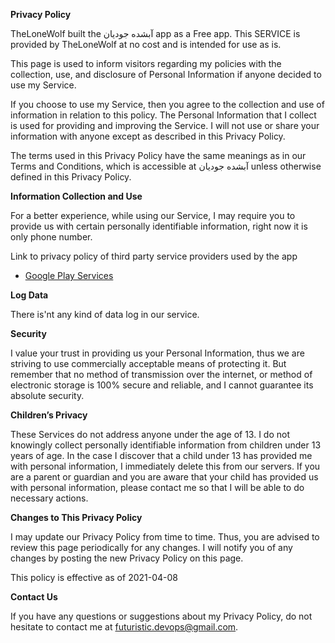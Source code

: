 **Privacy Policy**

TheLoneWolf built the آبشده جودیان app as a Free app. This SERVICE is provided by TheLoneWolf at no cost and is intended for use as is.

This page is used to inform visitors regarding my policies with the collection, use, and disclosure of Personal Information if anyone decided to use my Service.

If you choose to use my Service, then you agree to the collection and use of information in relation to this policy. The Personal Information that I collect is used for providing and improving the Service. I will not use or share your information with anyone except as described in this Privacy Policy.

The terms used in this Privacy Policy have the same meanings as in our Terms and Conditions, which is accessible at آبشده جودیان unless otherwise defined in this Privacy Policy.

**Information Collection and Use**

For a better experience, while using our Service, I may require you to provide us with certain personally identifiable information, right now it is only phone number.

Link to privacy policy of third party service providers used by the app

*   [Google Play Services](https://www.google.com/policies/privacy/)

**Log Data**

There is'nt any kind of data log in our service.

**Security**

I value your trust in providing us your Personal Information, thus we are striving to use commercially acceptable means of protecting it. But remember that no method of transmission over the internet, or method of electronic storage is 100% secure and reliable, and I cannot guarantee its absolute security.


**Children’s Privacy**

These Services do not address anyone under the age of 13. I do not knowingly collect personally identifiable information from children under 13 years of age. In the case I discover that a child under 13 has provided me with personal information, I immediately delete this from our servers. If you are a parent or guardian and you are aware that your child has provided us with personal information, please contact me so that I will be able to do necessary actions.

**Changes to This Privacy Policy**

I may update our Privacy Policy from time to time. Thus, you are advised to review this page periodically for any changes. I will notify you of any changes by posting the new Privacy Policy on this page.

This policy is effective as of 2021-04-08

**Contact Us**

If you have any questions or suggestions about my Privacy Policy, do not hesitate to contact me at futuristic.devops@gmail.com.
